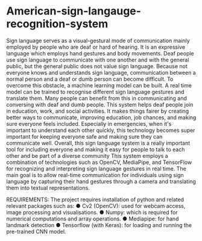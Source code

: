 # American-sign-langauge-recognition-system
Sign language serves as a visual-gestural mode of communication mainly employed by people who are deaf or hard of hearing. It is an expressive language which employs hand gestures and body movements. Deaf people use sign language to communicate with one another and with the general public, but the general public does not value sign language. Because not everyone knows and understands sign language, communication between a normal person and a deaf or dumb person can become difficult. To overcome this obstacle, a machine learning model can be built. A real time model can be trained to recognise different sign language gestures and translate them. Many people can benefit from this in communicating and conversing with deaf and dumb people. This system helps deaf people join in education, work, and social activities. It makes things fairer by creating better ways to communicate, improving education, job chances, and making sure everyone feels included. Especially in emergencies, when it's important to understand each other quickly, this technology becomes super important for keeping everyone safe and making sure they can communicate well. Overall, this sign language system is a really important tool for including everyone and making it easy for people to talk to each other and be part of a diverse community This system employs a combination of technologies such as OpenCV, MediaPipe, and TensorFlow for recognizing and interpreting sign language gestures in real time. The main goal is to allow real-time communication for individuals using sign language by capturing their hand gestures through a camera and translating them into textual representations.

REQUIREMENTS:
The project requires installation of python and related relevant packages such as:
● Cv2 (OpenCV): used for webcam access, image processing and visualisations.
● Numpy: which is required for numerical computations and array operations.
● Mediapipe: for hand landmark detection
● Tensorflow (with Keras): for loading and running the pre-trained CNN model.
